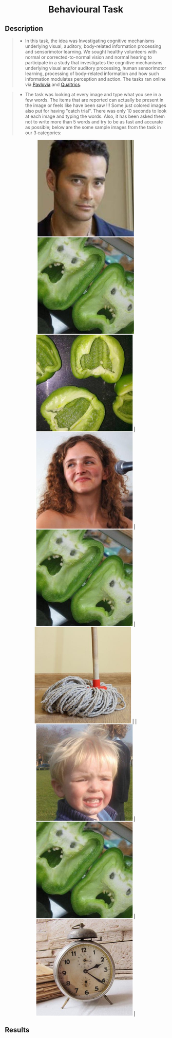 <h1 align="center">Behavioural Task</h1>
<h2 align="left">Description</h2>

> - In this task, the idea was Investigating cognitive mechanisms underlying visual, auditory, body-related information processing and sensorimotor learning. We sought healthy volunteers with normal or corrected-to-normal vision and normal hearing to participate in a study that investigates the cognitive mechanisms underlying visual and/or auditory processing, human sensorimotor learning, processing of body-related information and how such information modulates perception and action. The tasks ran online via [<ins>Pavlovia</ins>](https://pavlovia.org/) and [<ins>Qualtrics</ins>](https://www.qualtrics.com). 

> - The task was looking at every image and type what you see in a few words. The items that are reported can actually be present in the image or feels like have been saw !!! Some just colored images also put for having "catch trial". There was only 10 seconds to look at each image and typing the words. Also, it has been asked them not to write more than 5 words and try to be as fast and accurate as possible; below are the some sample images from the task in our 3 categories:

<p align="center">
<img src="Behavioural%20Task/Sample%20Images/ImageFaces004.jpg" width="300" /> <img src="Behavioural%20Task/Sample%20Images/ImageOrig066.jpg" width="300" /> <img src="Behavioural%20Task/Sample%20Images/ImageMtchd066.jpg" width="300" />
| <img src="Behavioural%20Task/Sample%20Images/ImageFaces038.jpg" width="300" /> 	  | <img src="Behavioural%20Task/Sample%20Images/ImageOrig066.jpg" width="300" />   	| <img src="Behavioural%20Task/Sample%20Images/ImageMtchd067.jpg" width="300" />  	  |
| <img src="Behavioural%20Task/Sample%20Images/ImageFaces072.jpg" width="300" />    | <img src="Behavioural%20Task/Sample%20Images/ImageOrig066.jpg" width="300" />    | <img src="Behavioural%20Task/Sample%20Images/ImageMtchd072.jpg" width="300" />    |
</p>

<h2 align="left">Results</h2>
